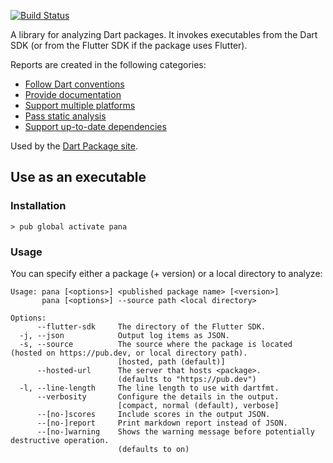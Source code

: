 [![Build Status](https://travis-ci.org/dart-lang/pana.svg?branch=master)](https://travis-ci.org/dart-lang/pana)

A library for analyzing Dart packages. It invokes executables from the Dart SDK
(or from the Flutter SDK if the package uses Flutter).

Reports are created in the following categories:

* [Follow Dart conventions](https://pub.dev/help/scoring#follow-dart-file-conventions)
* [Provide documentation](https://pub.dev/help/scoring#provide-documentation)
* [Support multiple platforms](https://pub.dev/help/scoring#support-multiple-platforms)
* [Pass static analysis](https://pub.dev/help/scoring#pass-static-analysis)
* [Support up-to-date dependencies](https://pub.dev/help/scoring#support-up-to-date-dependencies)

Used by the [Dart Package site](https://pub.dev/).

## Use as an executable

### Installation

```console
> pub global activate pana
```

### Usage

You can specify either a package (+ version) or a local directory to analyze:

```
Usage: pana [<options>] <published package name> [<version>]
       pana [<options>] --source path <local directory>

Options:
      --flutter-sdk     The directory of the Flutter SDK.
  -j, --json            Output log items as JSON.
  -s, --source          The source where the package is located (hosted on https://pub.dev, or local directory path).
                        [hosted, path (default)]
      --hosted-url      The server that hosts <package>.
                        (defaults to "https://pub.dev")
  -l, --line-length     The line length to use with dartfmt.
      --verbosity       Configure the details in the output.
                        [compact, normal (default), verbose]
      --[no-]scores     Include scores in the output JSON.
      --[no-]report     Print markdown report instead of JSON.
      --[no-]warning    Shows the warning message before potentially destructive operation.
                        (defaults to on)
```
